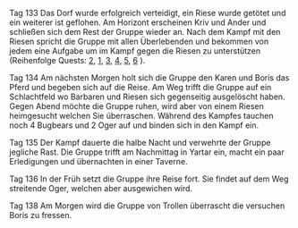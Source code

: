 Tag 133
Das Dorf wurde erfolgreich verteidigt, ein Riese wurde getötet und ein weiterer ist geflohen. Am Horizont erscheinen Kriv und Ander und schließen sich dem Rest der Gruppe wieder an. Nach dem Kampf mit den Riesen spricht die Gruppe mit allen Überlebenden und bekommen von jedem eine Aufgabe um im Kampf gegen die Riesen zu unterstützen (Reihenfolge Quests: [2](./../Quests/Quest%202), [1](./../Quests/Quest%201), [3](./../Quests/Quest%203), [4](./../Quests/Quest%204), [5](./../Quests/Quest%205), [6](./../Quests/Quest%206) ).

Tag 134
Am nächsten Morgen holt sich die Gruppe den Karen und Boris das Pferd und begeben sich auf die Reise. Am Weg trifft die Gruppe auf ein Schlachtfeld wo Barbaren und Riesen sich gegenseitig ausgelöscht haben. Gegen Abend möchte die Gruppe ruhen, wird aber von einem Riesen heimgesucht welchen Sie überraschen. Während des Kampfes tauchen noch 4 Bugbears und 2 Oger auf und binden sich in den Kampf ein. 

Tag 135
Der Kampf dauerte die halbe Nacht und verwehrte der Gruppe jegliche Rast. Die Gruppe trifft am Nachmittag in Yartar ein, macht ein paar Erledigungen und übernachten in einer Taverne.

Tag 136
In der Früh setzt die Gruppe ihre Reise fort. Sie findet auf dem Weg streitende Oger, welchen aber ausgewichen wird.

Tag 138
Am Morgen wird die Gruppe von Trollen überrascht die versuchen Boris zu fressen.